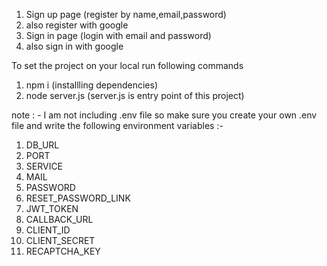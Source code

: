 1. Sign up page (register by name,email,password)
2. also register with google
3. Sign in page (login with email and password)
4. also sign in with google

To set the project on your local run following commands

1. npm i (installling dependencies)
2. node server.js (server.js is entry point of this project)

note : - I am not including .env file so make sure you create your own .env file and write the following environment variables :-

1. DB_URL
2. PORT
3. SERVICE
4. MAIL
5. PASSWORD
6. RESET_PASSWORD_LINK
7. JWT_TOKEN
8. CALLBACK_URL
9. CLIENT_ID
10. CLIENT_SECRET
11. RECAPTCHA_KEY
